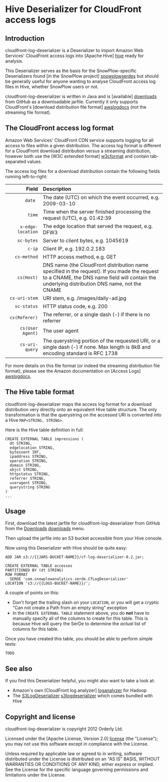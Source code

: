 # Hive Deserializer for CloudFront access logs

## Introduction

cloudfront-log-deserializer is a Deserializer to import Amazon Web Services' CloudFront access logs into [Apache Hive] [hive] ready for analysis.

This Deserializer serves as the basis for the SnowPlow-specific Deserializers found [in the SnowPlow project] [snowplowserdes] but should be generally useful for anyone wanting to analyse CloudFront access log files in Hive, whether SnowPlow users or not.

cloudfront-log-deserializer is written in Java and is [available] [downloads] from GitHub as a downloadable jarfile. Currently it only supports CloudFront's [download distribution file format] [awslogdocs] (not the streaming file format).

## The CloudFront access log format

Amazon Web Services' CloudFront CDN service supports logging for all access to files within a given distribution. The access log format is different for a CloudFront download distribution versus a streaming distribution, however both use the [W3C extended format] [w3cformat] and contain tab-separated values.

The access log files for a download distribution contain the following fields running left-to-right:

| **Field**         | **Description**                                                                                                                                                                               |
|------------------:|:----------------------------------------------------------------------------------------------------------------------------------------------------------------------------------------------|
| `date `           | The date (UTC) on which the event occurred, e.g. 2009-03-10                                                                                                                                   |
| `time`            | Time when the server finished processing the request (UTC), e.g. 01:42:39                                                                                                                     | 
| `x-edge-location` | The edge location that served the request, e.g. DFW3                                                                                                                                          |
| `sc-bytes`        | Server to client bytes, e.g. 1045619                                                                                                                                                          |
| `c-ip`            | Client IP, e.g. 192.0.2.183                                                                                                                                                                   |
| `cs-method`       | HTTP access method, e.g. GET                                                                                                                                                                  |
| `cs(Host)`        | DNS name (the CloudFront distribution name specified in the request). If you made the request to a CNAME, the DNS name field will contain the underlying distribution DNS name, not the CNAME | 
| `cs-uri-stem`     | URI stem, e.g. /images/daily-ad.jpg                                                                                                                                                           |
| `sc-status`       | HTTP status code, e.g. 200                                                                                                                                                                    |
| `cs(Referer)`     | The referrer, or a single dash (-) if there is no referrer                                                                                                                                    |
| `cs(User Agent)`  | The user agent                                                                                                                                                                                |
| `cs-uri-query`    | The querystring portion of the requested URI, or a single dash (-) if none. Max length is 8kB and encoding standard is RFC 1738 |

For more details on this file format (or indeed the streaming distribution file format), please see the Amazon documentation on [Access Logs] [awslogdocs].

## The Hive table format

cloudfront-log-deserializer maps the access log format for a download distribution very directly onto an equivalent Hive table structure. The only transformation is that the querystring on the accessed URI is converted into a Hive `MAP<STRING, STRING>`.

Here is the Hive table definition in full:

    CREATE EXTERNAL TABLE impressions (
      dt STRING,
      edgelocation STRING,
      bytessent INT,
      ipaddress STRING,
      operation STRING,
      domain STRING,
      objct STRING,
      httpstatus STRING,
      referrer STRING, 
      useragent STRING,
      querystring STRING
    )
    ...

## Usage

First, download the latest jarfile for cloudfront-log-deserializer from GitHub from the [Downloads] [downloads] menu.

Then upload the jarfile into an S3 bucket accessible from your Hive console.

Now using this Deserializer with Hive should be quite easy:

    ADD JAR s3://{{JARS-BUCKET-NAME}}/cf-log-deserializer-0.2.jar;

    CREATE EXTERNAL TABLE accesses 
    PARTITIONED BY (dt STRING)
    ROW FORMAT 
      SERDE 'com.snowplowanalytics.serde.CfLogDeserializer'
    LOCATION 's3://{{LOGS-BUCKET-NAME}}/';

A couple of points on this:

* Don't forget the trailing slash on your `LOCATION`, or you will get a cryptic "Can not create a Path from an empty string" exception
* In the `CREATE EXTERNAL TABLE` statement above, you do **not** have to manually specify all of the columns to create for this table. This is because Hive will query the SerDe to determine the _actual_ list of columns for this table.

Once you have created this table, you should be able to perform simple tests:

    TODO

## See also

If you find this Deserializer helpful, you might also want to take a look at:

* Amazon's own [CloudFront log analyzer] [loganalyzer] for Hadoop 
* The [S3LogDeserializer] [s3logdeserializer] which comes bundled with Hive

## Copyright and license

cloudfront-log-deserializer is copyright 2012 Orderly Ltd.

Licensed under the [Apache License, Version 2.0] [license] (the "License");
you may not use this software except in compliance with the License.

Unless required by applicable law or agreed to in writing, software
distributed under the License is distributed on an "AS IS" BASIS,
WITHOUT WARRANTIES OR CONDITIONS OF ANY KIND, either express or implied.
See the License for the specific language governing permissions and
limitations under the License.

[hive]: http://hive.apache.org/ 
[snowplowserdes]: https://github.com/snowplow/snowplow/tree/master/serdes
[awslogdocs]: http://docs.amazonwebservices.com/AmazonCloudFront/latest/DeveloperGuide/AccessLogs.html#LogFileFormat
[license]: http://www.apache.org/licenses/LICENSE-2.0
[loganalyzer]: http://elasticmapreduce.s3.amazonaws.com/samples/cloudfront/code/cloudfront-loganalyzer.tgz
[w3cformat]: http://www.w3.org/TR/WD-logfile.html 
[s3logdeserializer]: http://javasourcecode.org/html/open-source/hive/hive-0.7.1/org/apache/hadoop/hive/contrib/serde2/s3/S3LogDeserializer.html
[downloads]: https://github.com/snowplow/cloudfront-log-deserializer/downloads
